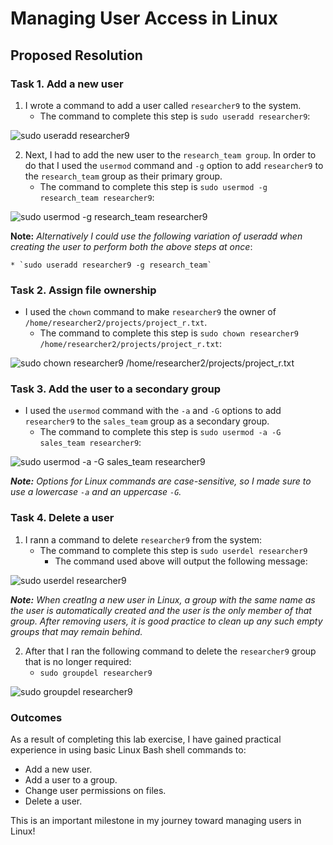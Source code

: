 # Managing User Access in Linux

## Proposed Resolution

### Task 1. Add a new user

1. I wrote a command to add a user called `researcher9` to the system.
    * The command to complete this step is `sudo useradd researcher9`:

![sudo useradd researcher9](https://github.com/user-attachments/assets/d5943a49-fdbc-4165-a318-8b9866f7db49)

2. Next, I had to add the new user to the `research_team group`. In order to do that I used the `usermod` command and `-g` option to add `researcher9` to the `research_team` group as their primary group.
    * The command to complete this step is `sudo usermod -g research_team researcher9`:

![sudo usermod -g research_team researcher9](https://github.com/user-attachments/assets/02bfc339-83c4-4eda-a4d4-6e2d05b839af)

**Note:** *Alternatively I could use the following variation of useradd when creating the user to perform both the above steps at once*:
    
    * `sudo useradd researcher9 -g research_team`

### Task 2. Assign file ownership

* I used the `chown` command to make `researcher9` the owner of `/home/researcher2/projects/project_r.txt`.
   * The command to complete this step is `sudo chown researcher9 /home/researcher2/projects/project_r.txt`:

![sudo chown researcher9 /home/researcher2/projects/project_r.txt](https://github.com/user-attachments/assets/f7fb3829-c985-4c1f-9280-abbc8a366382)

### Task 3. Add the user to a secondary group
* I used the `usermod` command with the `-a` and `-G` options to add `researcher9` to the `sales_team` group as a secondary group.
   * The command to complete this step is `sudo usermod -a -G sales_team researcher9`:
  
![sudo usermod -a -G sales_team researcher9](https://github.com/user-attachments/assets/5a9da524-f73c-4edf-bb45-998caea0046b)

***Note:** Options for Linux commands are case-sensitive, so I made sure to use a lowercase `-a` and an uppercase `-G`.*

### Task 4. Delete a user

1. I rann a command to delete `researcher9` from the system:
   * The command to complete this step is `sudo userdel researcher9`
      * The command used above will output the following message:

![sudo userdel researcher9](https://github.com/user-attachments/assets/bb0e3eaa-b829-47ed-8b82-9196733344e9)

***Note:** When creatIng a new user in Linux, a group with the same name as the user is automatically created and the user is the only member of that group. After removing users, it is good practice to clean up any such empty groups that may remain behind.*

2. After that I ran the following command to delete the `researcher9` group that is no longer required:
   * `sudo groupdel researcher9`

![sudo groupdel researcher9](https://github.com/user-attachments/assets/0476158f-a2e2-4fc1-a5af-89503141bd71)

### Outcomes

As a result of completing this lab exercise, I have gained practical experience in using basic Linux Bash shell commands to:

* Add a new user.
* Add a user to a group.
* Change user permissions on files.
* Delete a user.
  
This is an important milestone in my journey toward managing users in Linux!
